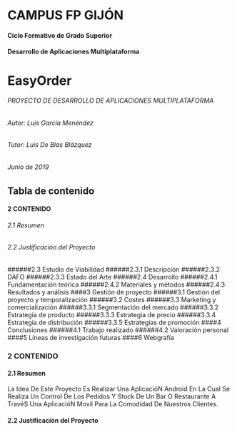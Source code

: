 # CAMPUS FP GIJÓN

#### Ciclo Formativo de Grado Superior
#### Desarrollo de Aplicaciones Multiplataforma

# EasyOrder

###### PROYECTO DE DESARROLLO DE APLICACIONES MULTIPLATAFORMA
###### Autor:  Luis García Menéndez
###### Tutor: Luis De Blas Blázquez
###### Junio de 2019

## Tabla de contenido
#### 2	CONTENIDO
###### 2.1	Resumen
###### 2.2	Justificación del Proyecto
######2.3	Estudio de Viabilidad
######2.3.1	Descripción
######2.3.2	DAFO
######2.3.3	Estado del Arte
######2.4	Desarrollo
######2.4.1	Fundamentación teórica
######2.4.2	Materiales y métodos
######2.4.3	Resultados y análisis
####3	Gestión de proyecto
######3.1 Gestión del proyecto y temporalización
######3.2 Costes
######3.3 Marketing y comercialización
######3.3.1 Segmentación del mercado
######3.3.2 Estrategia de producto
######3.3.3 Estrategia de precio
######3.3.4 Estrategia de distribución
######3.3.5 Estrategias de promoción
####4	Conclusiones
######4.1	Trabajo realizado
######4.2	Valoración personal
####5	Líneas de investigación futuras
####6	Webgrafía

### 2	CONTENIDO
#### 2.1	Resumen
La Idea De Este Proyecto Es Realizar Una AplicacióN Android En La Cual Se Realiza Un Control De Los Pedidos Y Stock De Un Bar O Restaurante A TravéS Una AplicacióN Movil Para La Comodidad De Nuestros Clientes.
#### 2.2	Justificación del Proyecto
